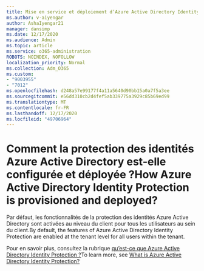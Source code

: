 ```yaml
---
title: Mise en service et déploiement d’Azure Active Directory Identity Protection
ms.author: v-aiyengar
author: AshaIyengar21
manager: dansimp
ms.date: 12/17/2020
ms.audience: Admin
ms.topic: article
ms.service: o365-administration
ROBOTS: NOINDEX, NOFOLLOW
localization_priority: Normal
ms.collection: Adm_O365
ms.custom:
- "9003955"
- "7012"
ms.openlocfilehash: d248a57e99177f4a11a5640d90bb15a0a7f5a3ee
ms.sourcegitcommit: e56dd310cb2d4fef5ab339775a3929c85b69ed99
ms.translationtype: MT
ms.contentlocale: fr-FR
ms.lasthandoff: 12/17/2020
ms.locfileid: "49706964"
---
```

# <a name="how-azure-active-directory-identity-protection-is-provisioned-and-deployed"></a><span data-ttu-id="b209f-102">Comment la protection des identités Azure Active Directory est-elle configurée et déployée ?</span><span class="sxs-lookup"><span data-stu-id="b209f-102">How Azure Active Directory Identity Protection is provisioned and deployed?</span></span>

<span data-ttu-id="b209f-103">Par défaut, les fonctionnalités de la protection des identités Azure Active Directory sont activées au niveau du client pour tous les utilisateurs au sein du client.</span><span class="sxs-lookup"><span data-stu-id="b209f-103">By default, the features of Azure Active Directory Identity Protection are enabled at the tenant level for all users within the tenant.</span></span>

<span data-ttu-id="b209f-104">Pour en savoir plus, consultez la rubrique [qu’est-ce que Azure Active Directory Identity Protection ?](https://go.microsoft.com/fwlink/?linkid=2130395)</span><span class="sxs-lookup"><span data-stu-id="b209f-104">To learn more, see [What is Azure Active Directory Identity Protection?](https://go.microsoft.com/fwlink/?linkid=2130395)</span></span>